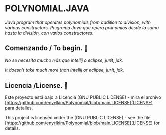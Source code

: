 # POLYNOMIAL.JAVA

_Java program that operates polynomials from addition to division, with various constructors._
_Programa Java que opera polinomios desde la suma hasta la división, con varios constructores._

## Comenzando / To begin. 🚀

_No se necesita mucho más que intellij o eclipse, junit, jdk._

_It doesn't take much more than intellij or eclipse, junit, jdk._

## Licencia /License. 📄

Este proyecto está bajo la Licencia (GNU PUBLIC LICENSE) - mira el archivo [https://github.com/enyelkim/Polynomial/blob/main/LICENSE](LICENSE) para detalles.

This project is licensed under the (GNU PUBLIC LICENSE) - see the file [https://github.com/enyelkim/Polynomial/blob/main/LICENSE](LICENSE) for details.
